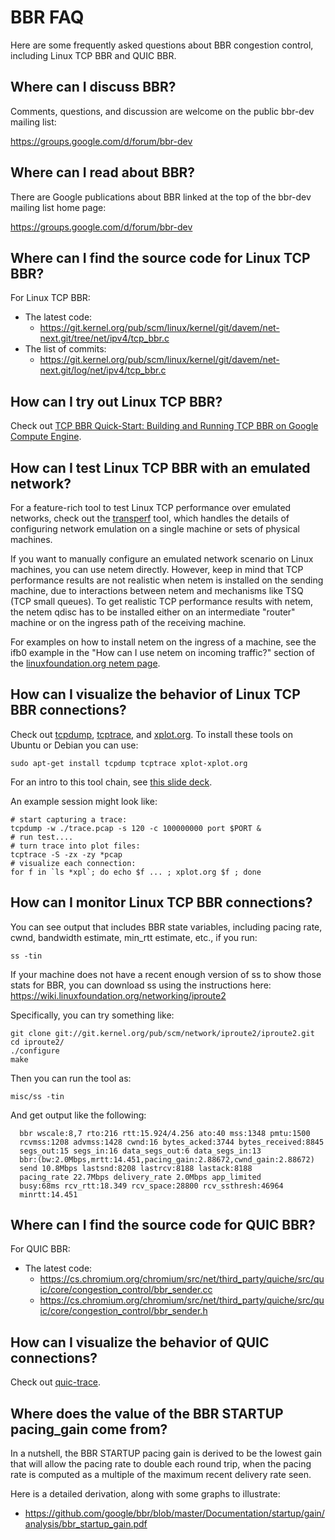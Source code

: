 # BBR FAQ

Here are some frequently asked questions about BBR congestion control,
including Linux TCP BBR and QUIC BBR.

## Where can I discuss BBR?

Comments, questions, and discussion are welcome on the public bbr-dev mailing
list:

  https://groups.google.com/d/forum/bbr-dev

## Where can I read about BBR?

There are Google publications about BBR linked at the top of the bbr-dev
mailing list home page:

  https://groups.google.com/d/forum/bbr-dev


## Where can I find the source code for Linux TCP BBR?

For Linux TCP BBR:

- The latest code:
  - https://git.kernel.org/pub/scm/linux/kernel/git/davem/net-next.git/tree/net/ipv4/tcp_bbr.c
- The list of commits:
  -  https://git.kernel.org/pub/scm/linux/kernel/git/davem/net-next.git/log/net/ipv4/tcp_bbr.c

## How can I try out Linux TCP BBR?

Check out [TCP BBR Quick-Start: Building and Running TCP BBR on Google Compute Engine](https://github.com/google/bbr/blob/master/Documentation/bbr-quick-start.md).

## How can I test Linux TCP BBR with an emulated network?

For a feature-rich tool to test Linux TCP performance over emulated networks,
check out the [transperf](https://github.com/google/transperf) tool, which
handles the details of configuring network emulation on a single machine or
sets of physical machines.

If you want to manually configure an emulated network scenario on Linux
machines, you can use netem directly. However, keep in mind that TCP
performance results are not realistic when netem is installed on the sending
machine, due to interactions between netem and mechanisms like TSQ (TCP small
queues). To get realistic TCP performance results with netem, the netem qdisc
has to be installed either on an intermediate "router" machine or on the
ingress path of the receiving machine.

For examples on how to install netem on the ingress of a machine, see the ifb0
example in the "How can I use netem on incoming traffic?" section of the
[linuxfoundation.org netem page](https://wiki.linuxfoundation.org/networking/netem).

## How can I visualize the behavior of Linux TCP BBR connections?

Check out [tcpdump](http://www.tcpdump.org/),
[tcptrace](http://www.tcptrace.org/), and
[xplot.org](http://www.xplot.org/). To install these tools on Ubuntu or Debian
you can use:

```
sudo apt-get install tcpdump tcptrace xplot-xplot.org
```

For an intro to this tool chain, see
[this slide deck](https://fasterdata.es.net/assets/Uploads/20131016-TCPDumpTracePlot.pdf).

An example session might look like:
```
# start capturing a trace:
tcpdump -w ./trace.pcap -s 120 -c 100000000 port $PORT &
# run test....
# turn trace into plot files:
tcptrace -S -zx -zy *pcap
# visualize each connection:
for f in `ls *xpl`; do echo $f ... ; xplot.org $f ; done
```

## How can I monitor Linux TCP BBR connections?

You can see output that includes BBR state variables, including pacing rate,
cwnd, bandwidth estimate, min_rtt estimate, etc., if you run:

```
ss -tin
```

If your machine does not have a recent enough version of ss to show those stats for BBR, you can download ss using the instructions here:
  https://wiki.linuxfoundation.org/networking/iproute2

Specifically, you can try something like:

```
git clone git://git.kernel.org/pub/scm/network/iproute2/iproute2.git
cd iproute2/
./configure
make
```

Then you can run the tool as:
```
misc/ss -tin
```

And get output like the following:


```
  bbr wscale:8,7 rto:216 rtt:15.924/4.256 ato:40 mss:1348 pmtu:1500
  rcvmss:1208 advmss:1428 cwnd:16 bytes_acked:3744 bytes_received:8845
  segs_out:15 segs_in:16 data_segs_out:6 data_segs_in:13
  bbr:(bw:2.0Mbps,mrtt:14.451,pacing_gain:2.88672,cwnd_gain:2.88672)
  send 10.8Mbps lastsnd:8208 lastrcv:8188 lastack:8188
  pacing_rate 22.7Mbps delivery_rate 2.0Mbps app_limited
  busy:68ms rcv_rtt:18.349 rcv_space:28800 rcv_ssthresh:46964
  minrtt:14.451
```


## Where can I find the source code for QUIC BBR?

For QUIC BBR:

- The latest code:
  - https://cs.chromium.org/chromium/src/net/third_party/quiche/src/quic/core/congestion_control/bbr_sender.cc
  - https://cs.chromium.org/chromium/src/net/third_party/quiche/src/quic/core/congestion_control/bbr_sender.h

## How can I visualize the behavior of QUIC connections?

Check out [quic-trace](https://github.com/google/quic-trace).

## Where does the value of the BBR STARTUP pacing_gain come from?

In a nutshell, the BBR STARTUP pacing gain is derived to be the lowest gain that
will allow the pacing rate to double each round trip, when the pacing rate is
computed as a multiple of the maximum recent delivery rate seen.

Here is a detailed derivation, along with some graphs to illustrate:

- https://github.com/google/bbr/blob/master/Documentation/startup/gain/analysis/bbr_startup_gain.pdf
